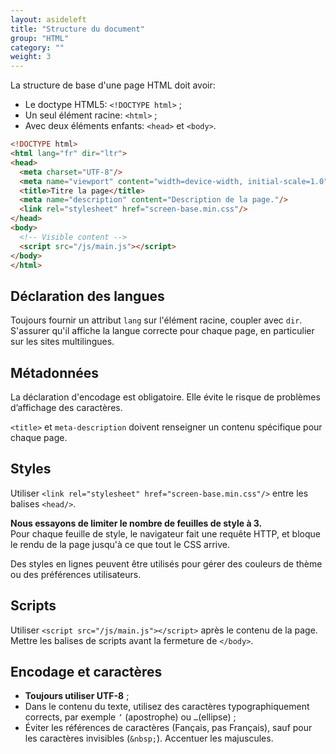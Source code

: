 ```yaml
---
layout: asideleft
title: "Structure du document"
group: "HTML"
category: ""
weight: 3
---
```


La structure de base d'une page HTML doit avoir:

* Le doctype HTML5: `<!DOCTYPE html>` ;
* Un seul élément racine: `<html>` ;
* Avec deux éléments enfants: `<head>` et `<body>`.

```html
<!DOCTYPE html>
<html lang="fr" dir="ltr">
<head>
  <meta charset="UTF-8"/>
  <meta name="viewport" content="width=device-width, initial-scale=1.0"/>
  <title>Titre la page</title>
  <meta name="description" content="Description de la page."/>
  <link rel="stylesheet" href="screen-base.min.css"/>
</head>
<body>
  <!-- Visible content -->
  <script src="/js/main.js"></script>
</body>
</html>
```

## Déclaration des langues

Toujours fournir un attribut `lang` sur l'élément racine, coupler avec `dir`. S'assurer qu'il affiche la langue correcte pour chaque page, en particulier sur les sites multilingues.

## Métadonnées

La déclaration d'encodage est obligatoire. Elle évite le risque de problèmes d’affichage des caractères.

`<title>` et `meta-description` doivent renseigner un contenu spécifique pour chaque page.

## Styles

Utiliser `<link rel="stylesheet" href="screen-base.min.css"/>` entre les balises `<head/>`.

**Nous essayons de limiter le nombre de feuilles de style à 3.**  
Pour chaque feuille de style, le navigateur fait une requête HTTP, et bloque le rendu de la page jusqu'à ce que tout le CSS arrive.

Des styles en lignes peuvent être utilisés pour gérer des couleurs de thème ou des préférences utilisateurs.

## Scripts

Utiliser `<script src="/js/main.js"></script>` après le contenu de la page. Mettre les balises de scripts avant la fermeture de `</body>`.

## Encodage et caractères

* **Toujours utiliser UTF-8** ;
* Dans le contenu du texte, utilisez des caractères typographiquement corrects, par exemple `’` (apostrophe) ou `…`(ellipse) ;
* Éviter les références de caractères (Fançais, pas Fran&#231;ais), sauf pour les caractères invisibles (`&nbsp;`). Accentuer les majuscules.
